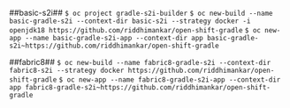 ##basic-s2i##
`$ oc project gradle-s2i-builder`
`$ oc new-build --name basic-gradle-s2i --context-dir basic-s2i --strategy docker -i openjdk18 https://github.com/riddhimankar/open-shift-gradle`
`$ oc new-app --name basic-gradle-s2i-app --context-dir app basic-gradle-s2i~https://github.com/riddhimankar/open-shift-gradle`

##fabric8##
`$ oc new-build --name fabric8-gradle-s2i --context-dir fabric8-s2i --strategy docker https://github.com/riddhimankar/open-shift-gradle`
`$ oc new-app --name fabric8-gradle-s2i-app --context-dir app fabric8-gradle-s2i~https://github.com/riddhimankar/open-shift-gradle`
